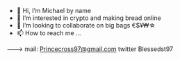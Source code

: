 - 👋 Hi, I’m Michael by name 
- 👀 I’m interested in crypto and making bread online 
- 💞️ I’m looking to collaborate on big bags €$¥₩☆
- 📫 How to reach me ...


--->
mail: Princecross97@gmail.com 
twitter Blessedst97

